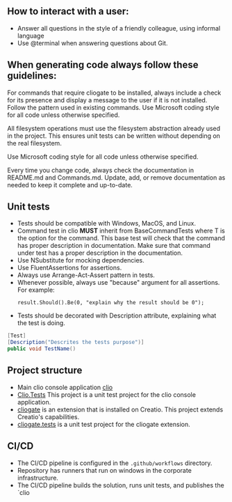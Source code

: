 ## How to interact with a user:
- Answer all questions in the style of a friendly colleague, using informal language
- Use @terminal when answering questions about Git.


## When generating code always follow these guidelines:
For commands that require cliogate to be installed, always include a check for its presence and display a message to the user if it is not installed. Follow the pattern used in existing commands.
Use Microsoft coding style for all code unless otherwise specified.

All filesystem operations must use the filesystem abstraction already used in the project. This ensures unit tests can be written without depending on the real filesystem.

Use Microsoft coding style for all code unless otherwise specified.


Every time you change code, always check the documentation in README.md and Commands.md. Update, add, or remove documentation as needed to keep it complete and up-to-date.

## Unit tests
- Tests should be compatible with Windows, MacOS, and Linux. 
- Command test in clio **MUST** inherit from BaseCommandTests<T> where T is the option for the command.
  This base test will check that the command has proper description in documentation.
  Make sure that command under test has a proper description in the documentation.
- Use NSubstitute for mocking dependencies.
- Use FluentAssertions for assertions.
- Always use Arrange-Act-Assert pattern in tests.
- Whenever possible, always use "because" argument for all assertions. For example:
  ```
  result.Should().Be(0, "explain why the result should be 0");
  ```
- Tests should be decorated with Description attribute, explaining what the test is doing.
 ```csharp
[Test]
[Description("Descrites the tests purpose")]
public void TestName()
 ```


## Project structure
- Main clio console application [clio](./../clio/clio.csproj)
- [Clio.Tests](./../Clio.Tests/Clio.Tests.csproj) This project is a unit test project for the clio console application.
- [cliogate](./../../clio/cliogate/cliogate.csproj) is an extension that is installed on Creatio. This project extends Creatio's capabilities.
- [cliogate.tests](./../../clio/cliogate.tests/cliogate.tests.csproj) is a unit test project for the cliogate extension.



## CI/CD
- The CI/CD pipeline is configured in the `.github/workflows` directory.
- Repository has runners that run on windows in the corporate infrastructure.
- The CI/CD pipeline builds the solution, runs unit tests, and publishes the `clio